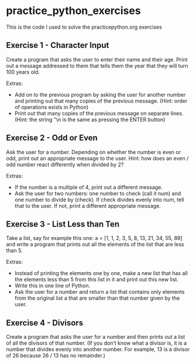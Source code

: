 # practice_python_exercises
This is the code I used to solve the practicepython.org exercises

## Exercise 1 - Character Input
Create a program that asks the user to enter their name and their age. Print out a message addressed to them that tells them the year that they will turn 100 years old.

Extras:
- Add on to the previous program by asking the user for another number and printing out that many copies of the previous message. (Hint: order of operations exists in Python)
- Print out that many copies of the previous message on separate lines. (Hint: the string "\n is the same as pressing the ENTER button)


## Exercise 2 - Odd or Even
Ask the user for a number. Depending on whether the number is even or odd, print out an appropriate message to the user. Hint: how does an even / odd number react differently when divided by 2?

Extras:
- If the number is a multiple of 4, print out a different message.
- Ask the user for two numbers: one number to check (call it num) and one number to divide by (check). If check divides evenly into num, tell that to the user. If not, print a different appropriate message.


## Exercise 3 - List Less than Ten
Take a list, say for example this one:
a = [1, 1, 2, 3, 5, 8, 13, 21, 34, 55, 89]
and write a program that prints out all the elements of the list that are less than 5.

Extras:
- Instead of printing the elements one by one, make a new list that has all the elements less than 5 from this list in it and print out this new list.
- Write this in one line of Python.
- Ask the user for a number and return a list that contains only elements from the original list a that are smaller than that number given by the user.


## Exercise 4 - Divisors
Create a program that asks the user for a number and then prints out a list of all the divisors of that number. (If you don’t know what a divisor is, it is a number that divides evenly into another number. For example, 13 is a divisor of 26 because 26 / 13 has no remainder.)
